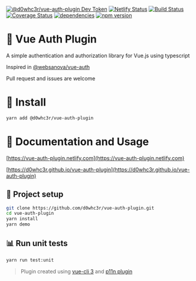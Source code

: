 [![@d0whc3r/vue-auth-plugin Dev Token](https://badge.devtoken.rocks/@d0whc3r/vue-auth-plugin)](https://devtoken.rocks/package/@d0whc3r/vue-auth-plugin)
[![Netlify Status](https://api.netlify.com/api/v1/badges/f40b0f7c-b2a8-4cd5-ba62-fe2da3dfa48c/deploy-status)](https://app.netlify.com/sites/vue-auth-plugin/deploys)
[![Build Status](https://travis-ci.com/d0whc3r/vue-auth-plugin.svg?branch=master)](https://travis-ci.com/d0whc3r/vue-auth-plugin)
[![Coverage Status](https://coveralls.io/repos/github/d0whc3r/vue-auth-plugin/badge.svg?branch=master)](https://coveralls.io/github/d0whc3r/vue-auth-plugin?branch=master)
[![dependencies](https://img.shields.io/david/d0whc3r/vue-auth-plugin.svg)]()
[![npm version](https://img.shields.io/npm/v/@d0whc3r%2Fvue-auth-plugin.svg)](https://www.npmjs.com/package/@d0whc3r/vue-auth-plugin)

# :key: Vue Auth Plugin

A simple authentication and authorization library for Vue.js using typescript

Inspired in [@websanova/vue-auth](https://github.com/websanova/vue-auth)

Pull request and issues are welcome

# :rocket: Install

```bash
yarn add @d0whc3r/vue-auth-plugin
```

# :notebook: Documentation and Usage

[https://vue-auth-plugin.netlify.com](https://vue-auth-plugin.netlify.com)

[https://d0whc3r.github.io/vue-auth-plugin](https://d0whc3r.github.io/vue-auth-plugin)

## :wrench: Project setup

```bash
git clone https://github.com/d0whc3r/vue-auth-plugin.git
cd vue-auth-plugin
yarn install
yarn demo
```

## :bar_chart: Run unit tests

```bash
yarn run test:unit
```

> Plugin created using [vue-cli 3](https://cli.vuejs.org/) and [p11n plugin](https://github.com/kazupon/vue-cli-plugin-p11n)
